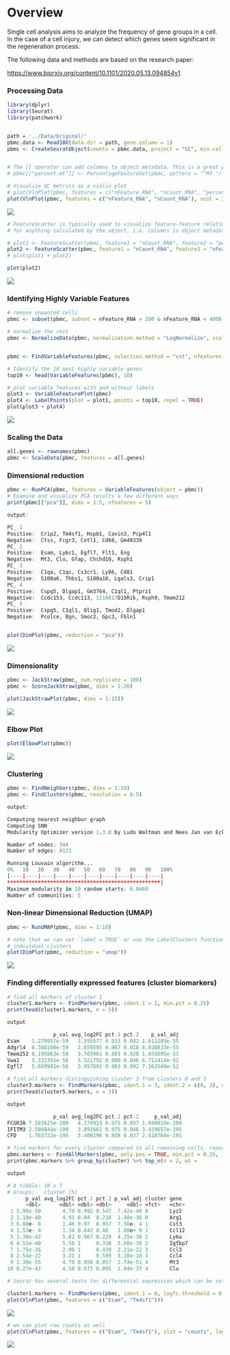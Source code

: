 # Overview

Single cell analysis aims to analyze the frequency of gene groups in a cell. In the case of a cell injury, we can detect which genes seem significant in the regeneration process.

The following data and methods are based on the research paper:

https://www.biorxiv.org/content/10.1101/2020.05.13.094854v1


<h3>Processing Data</h3>

```R
library(dplyr)
library(Seurat)
library(patchwork)


path = '../Data/Original/'
pbmc.data <- Read10X(data.dir = path, gene.column = 1)
pbmc <- CreateSeuratObject(counts = pbmc.data, project = "SC", min.cells = 3, min.features = 200)


# The [[ operator can add columns to object metadata. This is a great place to stash QC stats
# pbmc[["percent.mt"]] <- PercentageFeatureSet(pbmc, pattern = "^MT-")

# Visualize QC metrics as a violin plot
# plot(VlnPlot(pbmc, features = c("nFeature_RNA", "nCount_RNA", "percent.mt"), ncol = 3))
plot(VlnPlot(pbmc, features = c("nFeature_RNA", "nCount_RNA"), ncol = 2))
```

![](https://github.com/knightsUCF/SingleCellAnalysis/blob/main/images/QCMetrics.png)

```R
# FeatureScatter is typically used to visualize feature-feature relationships, but can be used
# for anything calculated by the object, i.e. columns in object metadata, PC scores etc.

# plot1 <- FeatureScatter(pbmc, feature1 = "nCount_RNA", feature2 = "percent.mt")
plot2 <- FeatureScatter(pbmc, feature1 = "nCount_RNA", feature2 = "nFeature_RNA")
# plot(plot1 + plot2)

plot(plot2)
```

![](https://github.com/knightsUCF/SingleCellAnalysis/blob/main/images/ScatterCountvsFeature.png)


<h3>Identifying Highly Variable Features</h3>

```R
# remove unwanted cells
pbmc <- subset(pbmc, subset = nFeature_RNA > 200 & nFeature_RNA < 4000 & percent.mt < 5)

# normalize the rest
pbmc <- NormalizeData(pbmc, normalization.method = "LogNormalize", scale.factor = 10000)


pbmc <- FindVariableFeatures(pbmc, selection.method = "vst", nfeatures = 2000)

# Identify the 10 most highly variable genes
top10 <- head(VariableFeatures(pbmc), 10)

# plot variable features with and without labels
plot3 <- VariableFeaturePlot(pbmc)
plot4 <- LabelPoints(plot = plot1, points = top10, repel = TRUE)
plot(plot3 + plot4)
```

![](https://github.com/knightsUCF/SingleCellAnalysis/blob/main/images/HighlyVariableFeatures.png)



<h3>Scaling the Data</h3>

```R
all.genes <- rownames(pbmc)
pbmc <- ScaleData(pbmc, features = all.genes)
```

<h3>Dimensional reduction</h3>

```R
pbmc <- RunPCA(pbmc, features = VariableFeatures(object = pbmc))
# Examine and visualize PCA results a few different ways
print(pbmc[["pca"]], dims = 1:5, nfeatures = 5)

output:

PC_ 1 
Positive:  Crip2, Tm4sf1, Hspb1, Cavin3, Pcp4l1 
Negative:  Ctss, Fcgr3, Cotl1, Cd68, Gm49339 
PC_ 2 
Positive:  Esam, Ly6c1, Egfl7, Flt1, Eng 
Negative:  Mt3, Clu, Gfap, Chchd10, Rsph1 
PC_ 3 
Positive:  C1qa, C1qc, Cx3cr1, Ly86, Cd81 
Negative:  S100a6, Thbs1, S100a10, Lgals3, Crip1 
PC_ 4 
Positive:  Cspg5, Dlgap1, Gm3764, C1ql1, Ptprz1 
Negative:  Ccdc153, Ccdc113, 1110017D15Rik, Rsph9, Tmem212 
PC_ 5 
Positive:  Cspg5, C1ql1, Olig1, Tmod2, Dlgap1 
Negative:  Pcolce, Bgn, Smoc2, Gpc3, Fbln1


plot(DimPlot(pbmc, reduction = "pca"))
```

![](https://github.com/knightsUCF/SingleCellAnalysis/blob/main/images/pca.png)

<h3>Dimensionality</h3>

```R
pbmc <- JackStraw(pbmc, num.replicate = 100)
pbmc <- ScoreJackStraw(pbmc, dims = 1:20)

plot(JackStrawPlot(pbmc, dims = 1:15))
```

![](https://github.com/knightsUCF/SingleCellAnalysis/blob/main/images/Dimensionality.png)


<h3>Elbow Plot</h3>

```R
plot(ElbowPlot(pbmc))
```

![](https://github.com/knightsUCF/SingleCellAnalysis/blob/main/images/ElbowPlot.png)


<h3>Clustering</h3>

```R
pbmc <- FindNeighbors(pbmc, dims = 1:10)
pbmc <- FindClusters(pbmc, resolution = 0.5)

output:

Computing nearest neighbor graph
Computing SNN
Modularity Optimizer version 1.3.0 by Ludo Waltman and Nees Jan van Eck

Number of nodes: 344
Number of edges: 8121

Running Louvain algorithm...
0%   10   20   30   40   50   60   70   80   90   100%
[----|----|----|----|----|----|----|----|----|----|
**************************************************|
Maximum modularity in 10 random starts: 0.8660
Number of communities: 5
```

<h3>Non-linear Dimensional Reduction (UMAP)</h3>

```R
pbmc <- RunUMAP(pbmc, dims = 1:10)

# note that we can set `label = TRUE` or use the LabelClusters function to help label
# individual clusters
plot(DimPlot(pbmc, reduction = "umap"))
```

![](https://github.com/knightsUCF/SingleCellAnalysis/blob/main/images/UMAP.png)

<h3>Finding differentially expressed features (cluster biomarkers)</h3>

```R
# find all markers of cluster 1
cluster1.markers <- FindMarkers(pbmc, ident.1 = 2, min.pct = 0.25)
print(head(cluster1.markers, n = 5))

output

               p_val avg_log2FC pct.1 pct.2    p_val_adj
Esam    1.279957e-59   3.595577 0.933 0.042 1.611209e-55
Adgrl4  6.386108e-59   2.659595 0.867 0.018 8.038833e-55
Tmem252 8.195863e-58   3.703981 0.883 0.028 1.031695e-53
Vwa1    5.332391e-56   3.521792 0.900 0.046 6.712414e-52
Egfl7   5.689981e-56   3.957891 0.983 0.092 7.162548e-52
```


```R
# find all markers distinguishing cluster 3 from clusters 0 and 3
cluster3.markers <- FindMarkers(pbmc, ident.1 = 3, ident.2 = c(0, 3), min.pct = 0.25) # last 3 here does not denote clusters but the dimensions of data
print(head(cluster5.markers, n = 3))

output

               p_val avg_log2FC pct.1 pct.2     p_val_adj
FCGR3A 7.583625e-209   4.274913 0.975 0.037 1.040018e-204
IFITM3 2.500844e-199   3.892661 0.975 0.046 3.429657e-195
CFD    1.763722e-195   3.408196 0.938 0.037 2.418768e-191
```

```R
# find markers for every cluster compared to all remaining cells, report only the positive ones
pbmc.markers <- FindAllMarkers(pbmc, only.pos = TRUE, min.pct = 0.25, logfc.threshold = 0.25)
print(pbmc.markers %>% group_by(cluster) %>% top_n(n = 2, wt =

output

# A tibble: 10 x 7
# Groups:   cluster [5]
      p_val avg_log2FC pct.1 pct.2 p_val_adj cluster gene  
      <dbl>      <dbl> <dbl> <dbl>     <dbl> <fct>   <chr> 
 1 5.90e-50       4.70 0.992 0.547  7.42e-46 0       Lyz2  
 2 1.18e-40       4.91 0.84  0.218  1.48e-36 0       Arg1  
 3 6.00e- 8       1.46 0.97  0.957  7.56e- 4 1       Cst3  
 4 1.53e- 4       1.34 0.642 0.48   1.00e+ 0 1       Ccl12 
 5 3.38e-42       5.62 0.967 0.229  4.25e-38 2       Ly6a  
 6 4.51e-40       5.58 1     0.338  5.68e-36 2       Igfbp7
 7 1.75e-26       2.96 1     0.439  2.21e-22 3       Ccl3  
 8 2.54e-22       3.21 1     0.599  3.20e-18 3       Ccl4  
 9 1.38e-55       4.70 0.958 0.057  1.74e-51 4       Mt3   
10 8.27e-42       4.50 0.875 0.095  1.04e-37 4       Clu 

```


```R
# Seurat has several tests for differential expression which can be set with the test.use parameter (see our DE vignette for details). For example, the ROC test returns the ‘classification power’ for any individual marker (ranging from 0 - random, to 1 - perfect).

cluster1.markers <- FindMarkers(pbmc, ident.1 = 0, logfc.threshold = 0.25, test.use = "roc", only.pos = TRUE)
plot(VlnPlot(pbmc, features = c("Esam", "Tm4sf1")))
```

![](https://github.com/knightsUCF/SingleCellAnalysis/blob/main/images/ClusterExpression.png)

```R
# we can plot raw counts as well
plot(VlnPlot(pbmc, features = c("Esam", "Tm4sf1"), slot = "counts", log = TRUE))
```

![](https://github.com/knightsUCF/SingleCellAnalysis/blob/main/images/RawCounts.png)
